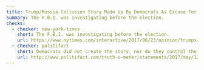 ```yaml
---
title: Trump/Russia Collusion Story Made Up By Democrats As Excuse For Losing 2016 Election
summary: The F.B.I. was investigating before the election.
checks:
  - checker: new-york-times
    short: The F.B.I. was investigating before the election.
    url: https://www.nytimes.com/interactive/2017/06/23/opinion/trumps-lies.html
  - checker: politifact
    short: Democrats did not create the story, nor do they control the agenda of the House and Senate committees which are conducting their own investigations.
    url: http://www.politifact.com/truth-o-meter/statements/2017/may/12/donald-trump/trump-calls-trump-russia-story-made-/
---
```

